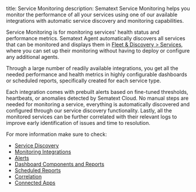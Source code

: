 title: Service Monitoring
description: Sematext Service Monitoring helps you monitor the performance of all your services using one of our available integrations with automatic service discovery and monitoring capabilities.

Service Monitoring is for monitoring services' health status and performance metrics. Sematext Agent automatically discovers all services that can be monitored and displays them in [Fleet & Discovery > Services](https://apps.sematext.com/ui/fleet-and-discovery/discovery/services), where you can set up their monitoring without having to deploy or configure any additional agents.

Through a large number of readily available integrations, you get all the needed performance and health metrics in highly configurable dashboards or scheduled reports, specifically created for each service type. 

Each integration comes with prebuilt alerts based on fine-tuned thresholds, heartbeats, or anomalies detected by Sematext Cloud. No manual steps are needed for monitoring a service, everything is automatically discovered and configured through our service discovery functionality. Lastly, all the monitored services can be further correlated with their relevant logs to improve early identification of issues and time to resolution.

For more information make sure to check:

- [Service Discovery](https://sematext.com/docs/monitoring/autodiscovery/)
- [Monitoring Integrations](https://sematext.com/docs/integration/#monitoring)
- [Alerts](https://sematext.com/docs/alerts/)
- [Dashboard Components and Reports](https://sematext.com/docs/monitoring/reports-and-components/)
- [Scheduled Reports](https://sematext.com/docs/guide/scheduled-reports/)
- [Correlation](https://sematext.com/docs/monitoring/correlation/)
- [Connected Apps](https://sematext.com/docs/guide/connected-apps/)

